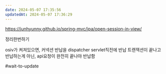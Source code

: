 ```yaml
---
date: 2024-05-07 17:35:56
updatedAt: 2024-05-07 17:36:29
---
```

https://junhyunny.github.io/spring-mvc/jpa/open-session-in-view/

정리한번하기

osiv가 켜져있으면, 커넥션 반납을 dispatcher servlet직전에 반납
트랜잭션이 끝나고 반납하는게 아닌, api요청이 완전히 끝나야 반납함

#wait-to-update 
